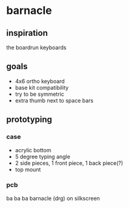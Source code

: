 # barnacle

## inspiration

the boardrun keyboards

## goals

- 4x6 ortho keyboard
- base kit compatibility
- try to be symmetric
- extra thumb next to space bars

## prototyping

### case

- acrylic bottom
- 5 degree typing angle
- 2 side pieces, 1 front piece, 1 back piece(?)
- top mount

### pcb

ba ba ba barnacle (drg) on silkscreen
